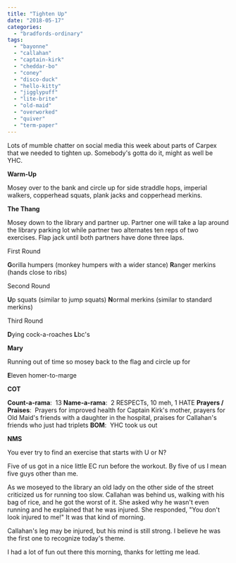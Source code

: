 ```yaml
---
title: "Tighten Up"
date: "2018-05-17"
categories: 
  - "bradfords-ordinary"
tags: 
  - "bayonne"
  - "callahan"
  - "captain-kirk"
  - "cheddar-bo"
  - "coney"
  - "disco-duck"
  - "hello-kitty"
  - "jigglypuff"
  - "lite-brite"
  - "old-maid"
  - "overworked"
  - "quiver"
  - "term-paper"
---
```


Lots of mumble chatter on social media this week about parts of Carpex that we needed to tighten up. Somebody's gotta do it, might as well be YHC.

**Warm-Up**

Mosey over to the bank and circle up for side straddle hops, imperial walkers, copperhead squats, plank jacks and copperhead merkins.

**The Thang**

Mosey down to the library and partner up. Partner one will take a lap around the library parking lot while partner two alternates ten reps of two exercises. Flap jack until both partners have done three laps.

First Round

**G**orilla humpers (monkey humpers with a wider stance) **R**anger merkins (hands close to ribs)

Second Round

**U**p squats (similar to jump squats) **N**ormal merkins (similar to standard merkins)

Third Round

**D**ying cock-a-roaches **L**bc's

**Mary**

Running out of time so mosey back to the flag and circle up for

**E**leven homer-to-marge

**COT**

**Count-a-rama**:  13 **Name-a-rama**:  2 RESPECTs, 10 meh, 1 HATE **Prayers / Praises**:  Prayers for improved health for Captain Kirk's mother, prayers for Old Maid's friends with a daughter in the hospital, praises for Callahan's friends who just had triplets **BOM**:  YHC took us out

**NMS**

You ever try to find an exercise that starts with U or N?

Five of us got in a nice little EC run before the workout. By five of us I mean five guys other than me.

As we moseyed to the library an old lady on the other side of the street criticized us for running too slow. Callahan was behind us, walking with his bag of rice, and he got the worst of it. She asked why he wasn't even running and he explained that he was injured. She responded, "You don't look injured to me!" It was that kind of morning.

Callahan's leg may be injured, but his mind is still strong. I believe he was the first one to recognize today's theme.

I had a lot of fun out there this morning, thanks for letting me lead.

